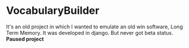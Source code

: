 # **VocabularyBuilder**

It's an old project in which I wanted to emulate an old win software, Long Term Memory.
It was developed in django. But never got beta status.
<br/>
**Paused project**
<br/>

